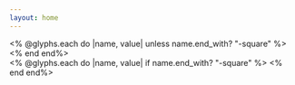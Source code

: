 ```yaml
---
layout: home
---
```


<div class="container">
  <div class="row">
<% @glyphs.each do |name, value|
  unless name.end_with? "-square"
%>      <i class="ai ai-<%= name %> ai-4x"></i>
<% end
end%>
      <br />
<% @glyphs.each do |name, value|
  if name.end_with? "-square"
%>      <i class="ai ai-<%= name %> ai-4x"></i>
<% end
end%>
  </div>
</div>


